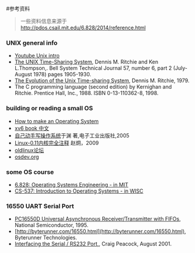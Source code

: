 #参考资料

> 一些资料信息来源于 http://pdos.csail.mit.edu/6.828/2014/reference.html

### UNIX general info
- [Youtube Unix intro](https://www.youtube.com/watch?v=tc4ROCJYbm0)
- [The UNIX Time-Sharing System](http://citeseer.ist.psu.edu/10962.html), Dennis M. Ritchie and Ken L.Thompson,. Bell System Technical Journal 57, number 6, part 2 (July-August 1978) pages 1905-1930. 
- [The Evolution of the Unix Time-sharing System](http://www.read.seas.harvard.edu/~kohler/class/aosref/ritchie84evolution.pdf), Dennis M. Ritchie, 1979.
- The C programming language (second edition) by Kernighan and Ritchie. Prentice Hall, Inc., 1988. ISBN 0-13-110362-8, 1998.

### building or reading a small OS
 - [How to make an Operating System](https://www.gitbook.com/book/samypesse/how-to-create-an-operating-system/details)
 - [xv6 book 中文](https://www.gitbook.com/book/th0ar/xv6-chinese/details)
 - [自己动手写操作系统](http://item.jd.com/10142246.html)于渊 著,电子工业出版社,2005
 - [Linux-0.11内核完全注释](http://oldlinux.org/download/clk011c-3.0-toc.pdf) 赵炯，2009
 - [oldlinux论坛](http://www.oldlinux.org/oldlinux/)
 - [osdev.org](http://wiki.osdev.org/Expanded_Main_Page)

### some OS course
 - [6.828: Operating Systems Engineering - in MIT](http://pdos.csail.mit.edu/6.828/2014/index.html)
 - [CS-537: Introduction to Operating Systems - in WISC](http://pages.cs.wisc.edu/~remzi/Classes/537/Fall2013/)
 
### 16550 UART Serial Port 
 - [PC16550D Universal Asynchronous Receiver/Transmitter with FIFOs](http://www.national.com/pf/PC/PC16550D.html), National Semiconductor, 1995.
 - [http://byterunner.com/16550.html](http://byterunner.com/16550.html), Byterunner Technologies.
 - [Interfacing the Serial / RS232 Port,](http://www.beyondlogic.org/serial/serial.htm), Craig Peacock, August 2001.
